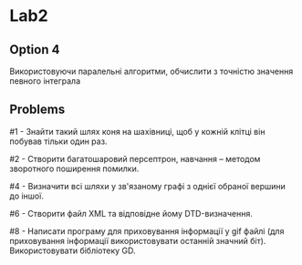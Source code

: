 # Lab2
## Option 4
Використовуючи паралельні алгоритми, обчислити з точністю значення певного інтеграла

## Problems
#1 - Знайти такий шлях коня на шахівниці, щоб у кожній клітці він побував тільки один раз.

#2 - Створити багатошаровий персептрон, навчання – методом зворотного поширення помилки.

#4 - Визначити всі шляхи у зв'язаному графі з однієї обраної вершини до іншої.

#6 - Створити файл XML та відповідне йому DTD-визначення.

#8 - Написати програму для приховування інформації у gif файлі (для приховування інформації використовувати останній значний біт). Використовувати бібліотеку GD.